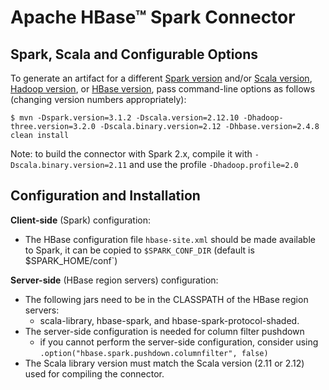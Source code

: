 <!---
Licensed to the Apache Software Foundation (ASF) under one
or more contributor license agreements.  See the NOTICE file
distributed with this work for additional information
regarding copyright ownership.  The ASF licenses this file
to you under the Apache License, Version 2.0 (the
"License"); you may not use this file except in compliance
with the License.  You may obtain a copy of the License at

    http://www.apache.org/licenses/LICENSE-2.0

Unless required by applicable law or agreed to in writing, software
distributed under the License is distributed on an "AS IS" BASIS,
WITHOUT WARRANTIES OR CONDITIONS OF ANY KIND, either express or implied.
See the License for the specific language governing permissions and
limitations under the License.
-->

# Apache HBase&trade; Spark Connector

## Spark, Scala and Configurable Options

To generate an artifact for a different [Spark version](https://mvnrepository.com/artifact/org.apache.spark/spark-core) and/or [Scala version](https://www.scala-lang.org/download/all.html),
[Hadoop version](https://mvnrepository.com/artifact/org.apache.hadoop/hadoop-core), or [HBase version](https://mvnrepository.com/artifact/org.apache.hbase/hbase), pass command-line options as follows (changing version numbers appropriately):

```
$ mvn -Dspark.version=3.1.2 -Dscala.version=2.12.10 -Dhadoop-three.version=3.2.0 -Dscala.binary.version=2.12 -Dhbase.version=2.4.8 clean install
```

Note: to build the connector with Spark 2.x, compile it with `-Dscala.binary.version=2.11` and use the profile `-Dhadoop.profile=2.0`

## Configuration and Installation
**Client-side** (Spark) configuration:
- The HBase configuration file `hbase-site.xml` should be made available to Spark, it can be copied to `$SPARK_CONF_DIR` (default is $SPARK_HOME/conf`)

**Server-side** (HBase region servers) configuration:
- The following jars need to be in the CLASSPATH of the HBase region servers:
  - scala-library, hbase-spark, and hbase-spark-protocol-shaded.
- The server-side configuration is needed for column filter pushdown
  - if you cannot perform the server-side configuration, consider using `.option("hbase.spark.pushdown.columnfilter", false)`
- The Scala library version must match the Scala version (2.11 or 2.12) used for compiling the connector.
